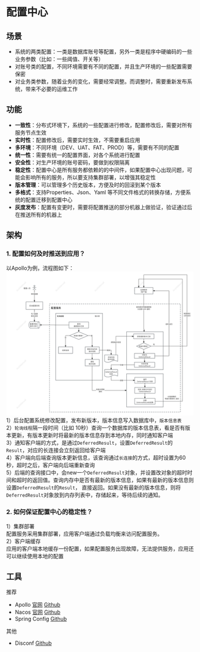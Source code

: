 # 配置中心
## 场景
- 系统的两类配置：一类是数据库账号等配置，另外一类是程序中硬编码的一些业务参数（比如：一些阈值、开关等）
- 对账号类的配置，不同环境需要有不同的配置，并且生产环境的一些配置需要保密
- 对业务类参数，随着业务的变化，需要经常调整。而调整时，需要重新发布系统，带来不必要的运维工作

## 功能
- **一致性**：分布式环境下，系统的一些配置进行修改，配置修改后，需要对所有服务节点生效
- **实时性**：配置修改后，需要实时生效，不需要重启应用
- **多环境**：不同环境（DEV、UAT、FAT、PROD）等，需要有不同的配置
- **统一性**：需要有统一的配置界面，对各个系统进行配置
- **安全性**：对生产环境的账号密码，要做到权限隔离
- **稳定性**：配置中心是所有服务都依赖的的中间件，如果配置中心出现问题，可能会影响所有的服务，所以要支持集群部署，以增强其稳定性
- **版本管理**：可以管理多个历史版本，方便及时的回滚到某个版本
- **多格式**：支持Properties、Json、Yaml 等不同文件格式的转换存储，方便系统的配置迁移到配置中心
- **灰度发布**：配置有变更时，需要将配置推送的部分机器上做验证，验证通过后在推送所有的机器上

## 架构
### 1. 配置如何及时推送到应用？
以Apollo为例，流程图如下：    
![推送流程图](images/push.png)  
1）后台配置系统修改配置，发布新版本，版本信息写入数据库中，`版本信息表`   
2）`轮询线程`隔一段时间（比如 10秒）查询一个数据库的版本信息表，看是否有版本更新，有版本更新时将最新的版本信息存到本地内存，同时通知客户端  
3）通知客户端的方式，是通过`DeferredResult`，设置`DeferredResult`的`Result`，对应的长连接会立刻返回给客户端   
4）客户端向后端查询版本更新信息，该查询通过`长连接`的方式，超时设置为60秒，超时之后，客户端向后端重新查询   
5）后端的查询接口中，会new一个`DeferredResult`对象，并设置改对象的超时时间和超时的返回值。查询内存中是否有最新的版本信息，如果有最新的版本信息则设置`DeferredResult`的`Result`，
直接返回。如果没有最新的版本信息，则将`DeferredResult`对象放到内存列表中，存储起来，等待后续的通知。
### 2. 如何保证配置中心的稳定性？
1）集群部署  
配置服务采用集群部署，应用客户端通过负载均衡来访问配置服务。  
2）客户端缓存  
应用的客户端本地缓存一份配置，如果配置服务出现故障，无法提供服务，应用还可以继续使用本地的配置  

## 工具
推荐
- Apollo    [官网](https://www.apolloconfig.com/)  [Github](https://github.com/apolloconfig/apollo)  
- Nacos     [官网](https://nacos.io/)  [Github](https://github.com/alibaba/nacos)
- Spring Config [Github](https://github.com/spring-cloud/spring-cloud-config)

其他
- Disconf  [Github](https://github.com/knightliao/disconf)
